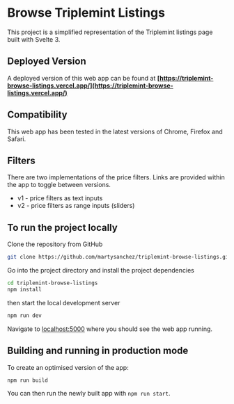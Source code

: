 # Browse Triplemint Listings

This project is a simplified representation of the Triplemint listings page built with Svelte 3.

## Deployed Version

A deployed version of this web app can be found at **[https://triplemint-browse-listings.vercel.app/](https://triplemint-browse-listings.vercel.app/)**

## Compatibility

This web app has been tested in the latest versions of Chrome, Firefox and Safari.

## Filters

There are two implementations of the price filters. Links are provided within the app to toggle between versions.

- v1 - price filters as text inputs
- v2 - price filters as range inputs (sliders)

## To run the project locally

Clone the repository from GitHub

```bash
git clone https://github.com/martysanchez/triplemint-browse-listings.git
```

Go into the project directory and install the project dependencies

```bash
cd triplemint-browse-listings
npm install
```

then start the local development server

```bash
npm run dev
```

Navigate to [localhost:5000](http://localhost:5000) where you should see the web app running.

## Building and running in production mode

To create an optimised version of the app:

```bash
npm run build
```

You can then run the newly built app with `npm run start`.
